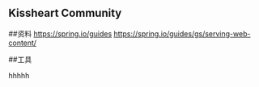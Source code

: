 ## Kissheart Community

##资料
https://spring.io/guides
https://spring.io/guides/gs/serving-web-content/

##工具


hhhhh